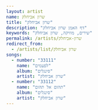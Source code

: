 ```yaml
---
layout: artist
name: שרון אביחלק
title: "שרון אביחלק"
description: "דף האמן שרון אביחלק"
keywords: "שירים, מוזיקה, שרון אביחלק"
permalink: /artists/שרון-אביחלק
redirect_from:
  - /artists/list/שרון אביחלק
songs:
  - number: "33111"
    name: "לפעמים"
    album: "סינגלים"
    artist: "שרון אביחלק"
  - number: "33112"
    name: "תהום אל תהום"
    album: "סינגלים"
    artist: "שרון אביחלק"
---
```

